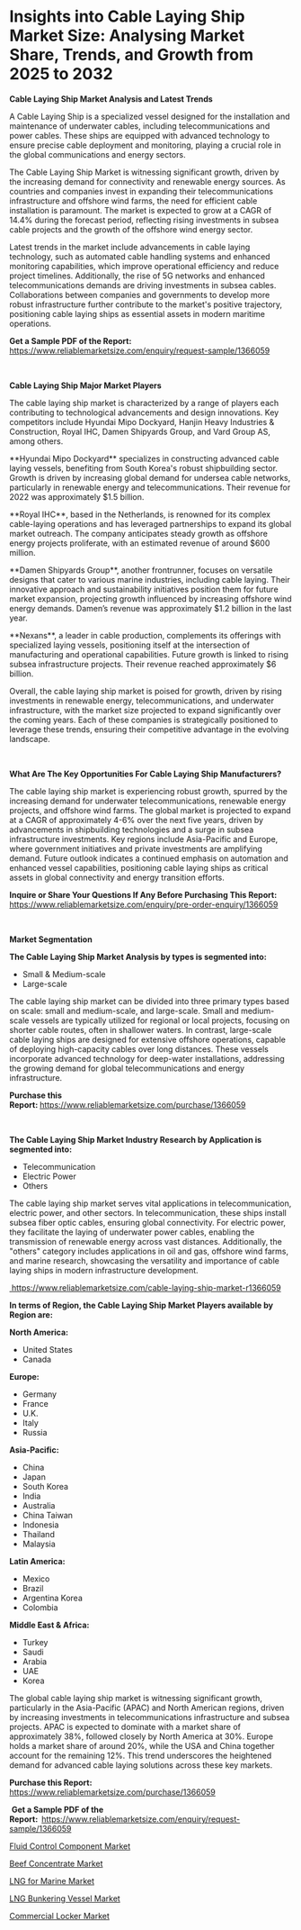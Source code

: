<p><h1>Insights into Cable Laying Ship Market Size: Analysing Market Share, Trends, and Growth from 2025 to 2032</h1></p><p><strong>Cable Laying Ship Market Analysis and Latest Trends</strong></p>
<p><p>A Cable Laying Ship is a specialized vessel designed for the installation and maintenance of underwater cables, including telecommunications and power cables. These ships are equipped with advanced technology to ensure precise cable deployment and monitoring, playing a crucial role in the global communications and energy sectors.</p><p>The Cable Laying Ship Market is witnessing significant growth, driven by the increasing demand for connectivity and renewable energy sources. As countries and companies invest in expanding their telecommunications infrastructure and offshore wind farms, the need for efficient cable installation is paramount. The market is expected to grow at a CAGR of 14.4% during the forecast period, reflecting rising investments in subsea cable projects and the growth of the offshore wind energy sector.</p><p>Latest trends in the market include advancements in cable laying technology, such as automated cable handling systems and enhanced monitoring capabilities, which improve operational efficiency and reduce project timelines. Additionally, the rise of 5G networks and enhanced telecommunications demands are driving investments in subsea cables. Collaborations between companies and governments to develop more robust infrastructure further contribute to the market's positive trajectory, positioning cable laying ships as essential assets in modern maritime operations.</p></p>
<p><strong>Get a Sample PDF of the Report:&nbsp;</strong> <a href="https://www.reliablemarketsize.com/enquiry/request-sample/1366059?utm_campaign=1991&utm_medium=2&utm_source=Github&utm_content=ia&utm_term=22032025&utm_id=cable-laying-ship">https://www.reliablemarketsize.com/enquiry/request-sample/1366059</a></p>
<p>&nbsp;</p>
<p><strong>Cable Laying Ship Major Market Players</strong></p>
<p><p>The cable laying ship market is characterized by a range of players each contributing to technological advancements and design innovations. Key competitors include Hyundai Mipo Dockyard, Hanjin Heavy Industries & Construction, Royal IHC, Damen Shipyards Group, and Vard Group AS, among others.</p><p>**Hyundai Mipo Dockyard** specializes in constructing advanced cable laying vessels, benefiting from South Korea's robust shipbuilding sector. Growth is driven by increasing global demand for undersea cable networks, particularly in renewable energy and telecommunications. Their revenue for 2022 was approximately $1.5 billion.</p><p>**Royal IHC**, based in the Netherlands, is renowned for its complex cable-laying operations and has leveraged partnerships to expand its global market outreach. The company anticipates steady growth as offshore energy projects proliferate, with an estimated revenue of around $600 million.</p><p>**Damen Shipyards Group**, another frontrunner, focuses on versatile designs that cater to various marine industries, including cable laying. Their innovative approach and sustainability initiatives position them for future market expansion, projecting growth influenced by increasing offshore wind energy demands. Damen’s revenue was approximately $1.2 billion in the last year.</p><p>**Nexans**, a leader in cable production, complements its offerings with specialized laying vessels, positioning itself at the intersection of manufacturing and operational capabilities. Future growth is linked to rising subsea infrastructure projects. Their revenue reached approximately $6 billion.</p><p>Overall, the cable laying ship market is poised for growth, driven by rising investments in renewable energy, telecommunications, and underwater infrastructure, with the market size projected to expand significantly over the coming years. Each of these companies is strategically positioned to leverage these trends, ensuring their competitive advantage in the evolving landscape.</p></p>
<p>&nbsp;</p>
<p><strong>What Are The Key Opportunities For Cable Laying Ship Manufacturers?</strong></p>
<p><p>The cable laying ship market is experiencing robust growth, spurred by the increasing demand for underwater telecommunications, renewable energy projects, and offshore wind farms. The global market is projected to expand at a CAGR of approximately 4-6% over the next five years, driven by advancements in shipbuilding technologies and a surge in subsea infrastructure investments. Key regions include Asia-Pacific and Europe, where government initiatives and private investments are amplifying demand. Future outlook indicates a continued emphasis on automation and enhanced vessel capabilities, positioning cable laying ships as critical assets in global connectivity and energy transition efforts.</p></p>
<p><strong>Inquire or Share Your Questions If Any Before Purchasing This Report:</strong> <a href="https://www.reliablemarketsize.com/enquiry/pre-order-enquiry/1366059?utm_campaign=1991&utm_medium=2&utm_source=Github&utm_content=ia&utm_term=22032025&utm_id=cable-laying-ship">https://www.reliablemarketsize.com/enquiry/pre-order-enquiry/1366059</a></p>
<p>&nbsp;</p>
<p><strong>Market Segmentation</strong></p>
<p><strong>The Cable Laying Ship Market Analysis by types is segmented into:</strong></p>
<p><ul><li>Small & Medium-scale</li><li>Large-scale</li></ul></p>
<p><p>The cable laying ship market can be divided into three primary types based on scale: small and medium-scale, and large-scale. Small and medium-scale vessels are typically utilized for regional or local projects, focusing on shorter cable routes, often in shallower waters. In contrast, large-scale cable laying ships are designed for extensive offshore operations, capable of deploying high-capacity cables over long distances. These vessels incorporate advanced technology for deep-water installations, addressing the growing demand for global telecommunications and energy infrastructure.</p></p>
<p><strong>Purchase this Report:&nbsp;</strong><a href="https://www.reliablemarketsize.com/purchase/1366059?utm_campaign=1991&utm_medium=2&utm_source=Github&utm_content=ia&utm_term=22032025&utm_id=cable-laying-ship">https://www.reliablemarketsize.com/purchase/1366059</a></p>
<p>&nbsp;</p>
<p><strong>The Cable Laying Ship Market Industry Research by Application is segmented into:</strong></p>
<p><ul><li>Telecommunication</li><li>Electric Power</li><li>Others</li></ul></p>
<p><p>The cable laying ship market serves vital applications in telecommunication, electric power, and other sectors. In telecommunication, these ships install subsea fiber optic cables, ensuring global connectivity. For electric power, they facilitate the laying of underwater power cables, enabling the transmission of renewable energy across vast distances. Additionally, the "others" category includes applications in oil and gas, offshore wind farms, and marine research, showcasing the versatility and importance of cable laying ships in modern infrastructure development.</p></p>
<p><a href="https://www.reliablemarketsize.com/cable-laying-ship-market-r1366059?utm_campaign=1991&utm_medium=2&utm_source=Github&utm_content=ia&utm_term=22032025&utm_id=cable-laying-ship">&nbsp;https://www.reliablemarketsize.com/cable-laying-ship-market-r1366059</a></p>
<p><strong>In terms of Region, the Cable Laying Ship Market Players available by Region are:</strong></p>
<p>
    <p> <strong> North America: </strong>
        <ul>
            <li>United States</li>
            <li>Canada</li>
        </ul>
        </p> 
    <p> <strong> Europe: </strong>
        <ul>
            <li>Germany</li>
            <li>France</li>
            <li>U.K.</li>
            <li>Italy</li>
            <li>Russia</li>
        </ul>
        </p> 
    <p> <strong> Asia-Pacific: </strong>
        <ul>
            <li>China</li>
            <li>Japan</li>
            <li>South Korea</li>
            <li>India</li>
            <li>Australia</li>
            <li>China Taiwan</li>
            <li>Indonesia</li>
            <li>Thailand</li>
            <li>Malaysia</li>
        </ul>
        </p> 
    <p> <strong> Latin America: </strong>
        <ul>
            <li>Mexico</li>
            <li>Brazil</li>
            <li>Argentina Korea</li>
            <li>Colombia</li>
        </ul>
        </p> 
    <p> <strong> Middle East & Africa: </strong>
        <ul>
            <li>Turkey</li>
            <li>Saudi</li>
            <li>Arabia</li>
            <li>UAE</li>
            <li>Korea</li>
        </ul>
    </p>
    </p>
<p><p>The global cable laying ship market is witnessing significant growth, particularly in the Asia-Pacific (APAC) and North American regions, driven by increasing investments in telecommunications infrastructure and subsea projects. APAC is expected to dominate with a market share of approximately 38%, followed closely by North America at 30%. Europe holds a market share of around 20%, while the USA and China together account for the remaining 12%. This trend underscores the heightened demand for advanced cable laying solutions across these key markets.</p></p>
<p><strong>Purchase this Report: </strong><a href="https://www.reliablemarketsize.com/purchase/1366059?utm_campaign=1991&utm_medium=2&utm_source=Github&utm_content=ia&utm_term=22032025&utm_id=cable-laying-ship">https://www.reliablemarketsize.com/purchase/1366059</a></p>
<p>&nbsp;<strong>Get a Sample PDF of the Report:&nbsp;&nbsp;</strong><a href="https://www.reliablemarketsize.com/enquiry/request-sample/1366059?utm_campaign=1991&utm_medium=2&utm_source=Github&utm_content=ia&utm_term=22032025&utm_id=cable-laying-ship">https://www.reliablemarketsize.com/enquiry/request-sample/1366059</a></p>
<p><strong></strong></p>
<p><p><a href="https://github.com/ranewknaller/Market-Research-Report-List-1/blob/main/fluid-control-component-market.md?utm_campaign=1991&utm_medium=2&utm_source=Github&utm_content=ia&utm_term=22032025&utm_id=cable-laying-ship">Fluid Control Component Market</a></p><p><a href="https://github.com/gfellcincot4/Market-Research-Report-List-1/blob/main/beef-concentrate-market.md?utm_campaign=1991&utm_medium=2&utm_source=Github&utm_content=ia&utm_term=22032025&utm_id=cable-laying-ship">Beef Concentrate Market</a></p><p><a href="https://github.com/wraggfomath/Market-Research-Report-List-1/blob/main/lng-for-marine-market.md?utm_campaign=1991&utm_medium=2&utm_source=Github&utm_content=ia&utm_term=22032025&utm_id=cable-laying-ship">LNG for Marine Market</a></p><p><a href="https://github.com/alawnhvicay/Market-Research-Report-List-1/blob/main/lng-bunkering-vessel-market.md?utm_campaign=1991&utm_medium=2&utm_source=Github&utm_content=ia&utm_term=22032025&utm_id=cable-laying-ship">LNG Bunkering Vessel Market</a></p><p><a href="https://github.com/countpapajwp/Market-Research-Report-List-1/blob/main/commercial-locker-market.md?utm_campaign=1991&utm_medium=2&utm_source=Github&utm_content=ia&utm_term=22032025&utm_id=cable-laying-ship">Commercial Locker Market</a></p></p>
